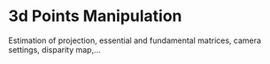 # 3d Points Manipulation
Estimation of projection, essential and fundamental matrices, camera settings, disparity map,...
